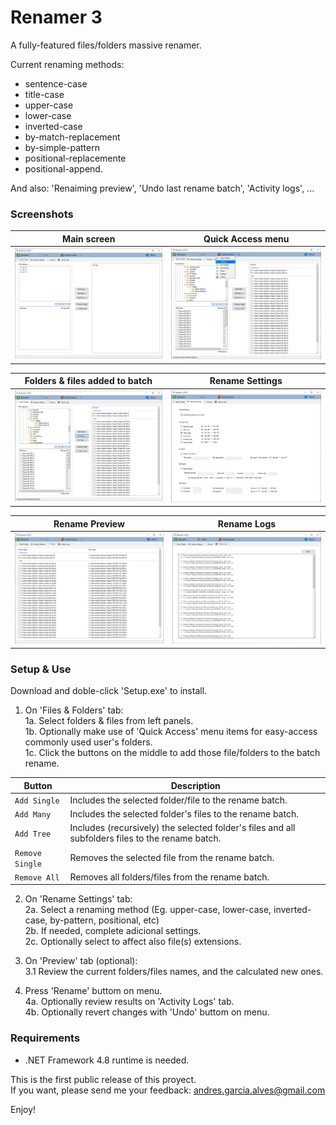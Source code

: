 # Renamer 3

A fully-featured files/folders massive renamer.

Current renaming methods:
- sentence-case
- title-case
- upper-case
- lower-case
- inverted-case
- by-match-replacement
- by-simple-pattern
- positional-replacemente
- positional-append.

And also: 'Renaiming preview', 'Undo last rename batch', 'Activity logs', ...

### Screenshots

| Main screen                      | Quick Access menu                |
|----------------------------------|----------------------------------|
| ![](Resources/Screenshot-01.png) | ![](Resources/Screenshot-02.png) |

| Folders & files added to batch   | Rename Settings                  |
|----------------------------------|----------------------------------|
| ![](Resources/Screenshot-03.png) | ![](Resources/Screenshot-04.png) |

| Rename Preview                   | Rename Logs                      |
|----------------------------------|----------------------------------|
| ![](Resources/Screenshot-05.png) | ![](Resources/Screenshot-06.png) |

### Setup & Use

Download and  doble-click 'Setup.exe' to install.  

1. On 'Files & Folders' tab:  
1a. Select folders & files from left panels.  
1b. Optionally make use of 'Quick Access' menu items for easy-access commonly used user's folders.  
1c. Click the buttons on the middle to add those file/folders to the batch rename.  

| Button | Description |
|---------|-------------|
| `Add Single` | Includes the selected folder/file to the rename batch. |
| `Add Many` | Includes the selected folder's files to the rename batch. |
| `Add Tree` | Includes (recursively) the selected folder's files and all subfolders files to the rename batch. |
| `Remove Single` | Removes the selected file from the rename batch. |
| `Remove All` | Removes all folders/files from the rename batch. |

2. On 'Rename Settings' tab:  
2a. Select a renaming method (Eg. upper-case, lower-case, inverted-case, by-pattern, positional, etc)  
2b. If needed, complete adicional settings.  
2c. Optionally select to affect also file(s) extensions.  

3. On 'Preview' tab (optional):  
3.1 Review the current folders/files names, and the calculated new ones.  

4. Press 'Rename' buttom on menu.  
4a. Optionally review results on 'Activity Logs' tab.  
4b. Optionally revert changes with 'Undo' buttom on menu.  

### Requirements

- .NET Framework 4.8 runtime is needed.  

This is the first public release of this proyect.  
If you want, please send me your feedback: andres.garcia.alves@gmail.com  

Enjoy!
